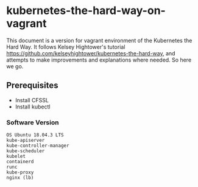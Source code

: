 # kubernetes-the-hard-way-on-vagrant
This document is a version for vagrant environment of the Kubernetes the Hard Way. It follows Kelsey Hightower's tutorial https://github.com/kelseyhightower/kubernetes-the-hard-way, and attempts to make improvements and explanations where needed. So here we go.

## Prerequisites

- Install CFSSL
- Install kubectl

### Software Version
```
OS Ubuntu 18.04.3 LTS
kube-apiserver
kube-controller-manager
kube-scheduler
kubelet
containerd
runc
kube-proxy
nginx (lb)
```

